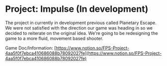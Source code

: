 # Project: Impulse (In development)

The project in currently in development previous called Planetary Escape. We were not satisfied with the direction our game was heading in so we decided to reiterate on the original idea. We're going to be redesigning the game to a more fluid, movement based shooter.

Game Doc/Information: [https://www.notion.so/FPS-Project-4aa5f0f7ebca410686088b78092027fe](https://www.notion.so/FPS-Project-4aa5f0f7ebca410686088b78092027fe)
